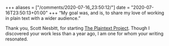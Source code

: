 +++
aliases = ["/comments/2020-07-16_23:50:12/"]
date = "2020-07-16T23:50:13+01:00"
+++
 “My goal was, and is, to share my love of working in plain text with a wider audience.”

Thank you, Scott Nesbitt, for starting [The Plaintext Project](https://plaintextproject.online/articles/2020/07/16/anniversary.html). Though I discovered your work less than a year ago, I am one for whom your writing resonated.

